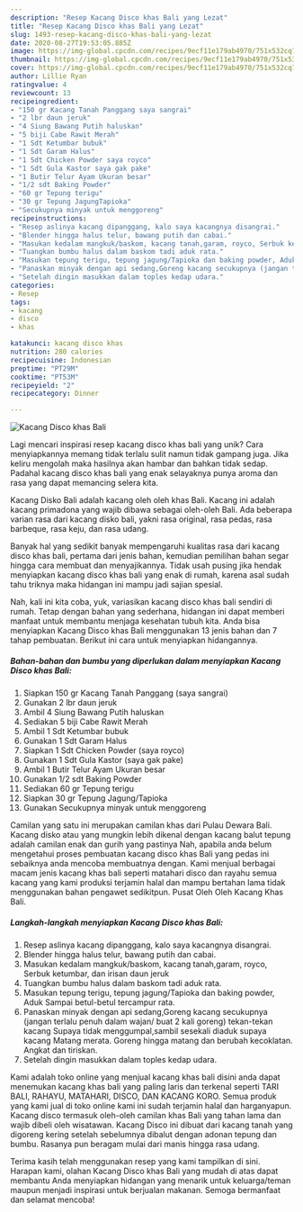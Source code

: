 ```yaml
---
description: "Resep Kacang Disco khas Bali yang Lezat"
title: "Resep Kacang Disco khas Bali yang Lezat"
slug: 1493-resep-kacang-disco-khas-bali-yang-lezat
date: 2020-08-27T19:53:05.885Z
image: https://img-global.cpcdn.com/recipes/9ecf11e179ab4970/751x532cq70/kacang-disco-khas-bali-foto-resep-utama.jpg
thumbnail: https://img-global.cpcdn.com/recipes/9ecf11e179ab4970/751x532cq70/kacang-disco-khas-bali-foto-resep-utama.jpg
cover: https://img-global.cpcdn.com/recipes/9ecf11e179ab4970/751x532cq70/kacang-disco-khas-bali-foto-resep-utama.jpg
author: Lillie Ryan
ratingvalue: 4
reviewcount: 13
recipeingredient:
- "150 gr Kacang Tanah Panggang saya sangrai"
- "2 lbr daun jeruk"
- "4 Siung Bawang Putih haluskan"
- "5 biji Cabe Rawit Merah"
- "1 Sdt Ketumbar bubuk"
- "1 Sdt Garam Halus"
- "1 Sdt Chicken Powder saya royco"
- "1 Sdt Gula Kastor saya gak pake"
- "1 Butir Telur Ayam Ukuran besar"
- "1/2 sdt Baking Powder"
- "60 gr Tepung terigu"
- "30 gr Tepung JagungTapioka"
- "Secukupnya minyak untuk menggoreng"
recipeinstructions:
- "Resep aslinya kacang dipanggang, kalo saya kacangnya disangrai."
- "Blender hingga halus telur, bawang putih dan cabai."
- "Masukan kedalam mangkuk/baskom, kacang tanah,garam, royco, Serbuk ketumbar, dan irisan daun jeruk"
- "Tuangkan bumbu halus dalam baskom tadi aduk rata."
- "Masukan tepung terigu, tepung jagung/Tapioka dan baking powder, Aduk Sampai betul-betul tercampur rata."
- "Panaskan minyak dengan api sedang,Goreng kacang secukupnya (jangan terlalu penuh dalam wajan/ buat 2 kali goreng) tekan-tekan kacang Supaya tidak menggumpal,sambil sesekali diaduk supaya kacang Matang merata. Goreng hingga matang dan berubah kecoklatan. Angkat dan tiriskan."
- "Setelah dingin masukkan dalam toples kedap udara."
categories:
- Resep
tags:
- kacang
- disco
- khas

katakunci: kacang disco khas 
nutrition: 280 calories
recipecuisine: Indonesian
preptime: "PT29M"
cooktime: "PT53M"
recipeyield: "2"
recipecategory: Dinner

---
```



![Kacang Disco khas Bali](https://img-global.cpcdn.com/recipes/9ecf11e179ab4970/751x532cq70/kacang-disco-khas-bali-foto-resep-utama.jpg)

Lagi mencari inspirasi resep kacang disco khas bali yang unik? Cara menyiapkannya memang tidak terlalu sulit namun tidak gampang juga. Jika keliru mengolah maka hasilnya akan hambar dan bahkan tidak sedap. Padahal kacang disco khas bali yang enak selayaknya punya aroma dan rasa yang dapat memancing selera kita.

Kacang Disko Bali adalah kacang oleh oleh khas Bali. Kacang ini adalah kacang primadona yang wajib dibawa sebagai oleh-oleh Bali. Ada beberapa varian rasa dari kacang disko bali, yakni rasa original, rasa pedas, rasa barbeque, rasa keju, dan rasa udang.

Banyak hal yang sedikit banyak mempengaruhi kualitas rasa dari kacang disco khas bali, pertama dari jenis bahan, kemudian pemilihan bahan segar hingga cara membuat dan menyajikannya. Tidak usah pusing jika hendak menyiapkan kacang disco khas bali yang enak di rumah, karena asal sudah tahu triknya maka hidangan ini mampu jadi sajian spesial.


Nah, kali ini kita coba, yuk, variasikan kacang disco khas bali sendiri di rumah. Tetap dengan bahan yang sederhana, hidangan ini dapat memberi manfaat untuk membantu menjaga kesehatan tubuh kita. Anda bisa menyiapkan Kacang Disco khas Bali menggunakan 13 jenis bahan dan 7 tahap pembuatan. Berikut ini cara untuk menyiapkan hidangannya.

<!--inarticleads1-->

##### Bahan-bahan dan bumbu yang diperlukan dalam menyiapkan Kacang Disco khas Bali:

1. Siapkan 150 gr Kacang Tanah Panggang (saya sangrai)
1. Gunakan 2 lbr daun jeruk
1. Ambil 4 Siung Bawang Putih haluskan
1. Sediakan 5 biji Cabe Rawit Merah
1. Ambil 1 Sdt Ketumbar bubuk
1. Gunakan 1 Sdt Garam Halus
1. Siapkan 1 Sdt Chicken Powder (saya royco)
1. Gunakan 1 Sdt Gula Kastor (saya gak pake)
1. Ambil 1 Butir Telur Ayam Ukuran besar
1. Gunakan 1/2 sdt Baking Powder
1. Sediakan 60 gr Tepung terigu
1. Siapkan 30 gr Tepung Jagung/Tapioka
1. Gunakan Secukupnya minyak untuk menggoreng


Camilan yang satu ini merupakan camilan khas dari Pulau Dewara Bali. Kacang disko atau yang mungkin lebih dikenal dengan kacang balut tepung adalah camilan enak dan gurih yang pastinya Nah, apabila anda belum mengetahui proses pembuatan kacang disco khas Bali yang pedas ini sebaiknya anda mencoba membuatnya dengan. Kami menjual berbagai macam jenis kacang khas bali seperti matahari disco dan rayahu semua kacang yang kami produksi terjamin halal dan mampu bertahan lama tidak menggunakan bahan pengawet sedikitpun. Pusat Oleh Oleh Kacang Khas Bali. 

<!--inarticleads2-->

##### Langkah-langkah menyiapkan Kacang Disco khas Bali:

1. Resep aslinya kacang dipanggang, kalo saya kacangnya disangrai.
1. Blender hingga halus telur, bawang putih dan cabai.
1. Masukan kedalam mangkuk/baskom, kacang tanah,garam, royco, Serbuk ketumbar, dan irisan daun jeruk
1. Tuangkan bumbu halus dalam baskom tadi aduk rata.
1. Masukan tepung terigu, tepung jagung/Tapioka dan baking powder, Aduk Sampai betul-betul tercampur rata.
1. Panaskan minyak dengan api sedang,Goreng kacang secukupnya (jangan terlalu penuh dalam wajan/ buat 2 kali goreng) tekan-tekan kacang Supaya tidak menggumpal,sambil sesekali diaduk supaya kacang Matang merata. Goreng hingga matang dan berubah kecoklatan. Angkat dan tiriskan.
1. Setelah dingin masukkan dalam toples kedap udara.


Kami adalah toko online yang menjual kacang khas bali disini anda dapat menemukan kacang khas bali yang paling laris dan terkenal seperti TARI BALI, RAHAYU, MATAHARI, DISCO, DAN KACANG KORO. Semua produk yang kami jual di toko online kami ini sudah terjamin halal dan harganyapun. Kacang disco termasuk oleh-oleh camilan khas Bali yang tahan lama dan wajib dibeli oleh wisatawan. Kacang Disco ini dibuat dari kacang tanah yang digoreng kering setelah sebelumnya dibalut dengan adonan tepung dan bumbu. Rasanya pun beragam mulai dari manis hingga rasa udang. 

Terima kasih telah menggunakan resep yang kami tampilkan di sini. Harapan kami, olahan Kacang Disco khas Bali yang mudah di atas dapat membantu Anda menyiapkan hidangan yang menarik untuk keluarga/teman maupun menjadi inspirasi untuk berjualan makanan. Semoga bermanfaat dan selamat mencoba!
